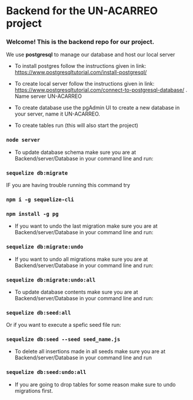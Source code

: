 # Backend for the UN-ACARREO project
### Welcome! This is the backend repo for our project. 
We use **postgresql** to manage our database and host our local server
- To install postgres follow the instructions given in link: https://www.postgresqltutorial.com/install-postgresql/
- To create local server follow the instructions given in link: https://www.postgresqltutorial.com/connect-to-postgresql-database/ . Name server UN-ACARREO
- To create database use the pgAdmin UI to create a new database in your server, name it UN-ACARREO.

- To create tables run (this will also start the project)

### `node server`

- To update database schema make sure you are at  Backend/server/Database in your command line and run:

### `sequelize db:migrate`

IF you are having trouble running this command try

### `npm i -g sequelize-cli`
### `npm install -g pg`


- If you want to undo the last migration make sure you are at  Backend/server/Database in your command line and run:

### `sequelize db:migrate:undo`

- If you want to undo all migrations make sure you are at  Backend/server/Database in your command line and run:

### `sequelize db:migrate:undo:all`

- To update database contents make sure you are at  Backend/server/Database in your command line and run:

### `sequelize db:seed:all`

Or if you want to execute a spefic seed file run:

### `sequelize db:seed --seed seed_name.js`

- To delete all insertions made in all seeds make sure you are at  Backend/server/Database in your command line and run

### `sequelize db:seed:undo:all`

- If you are going to drop tables for some reason make sure to undo migrations first.
